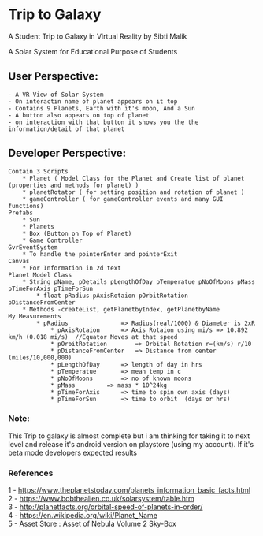 # Trip to Galaxy
A Student Trip to Galaxy in Virtual Reality by Sibti Malik

A Solar System for Educational Purpose of Students

## User Perspective:
	- A VR View of Solar System
	- On interactin name of planet appears on it top
	- Contains 9 Planets, Earth with it's moon, And a Sun
	- A button also appears on top of planet
	- on interaction with that button it shows you the the information/detail of that planet

## Developer Perspective:
	Contain 3 Scripts
		* Planet ( Model Class for the Planet and Create list of planet (properties and methods for planet) )
		* planetRotator ( for setting position and rotation of planet )
		* gameController ( for gameController events and many GUI functions)
	Prefabs
		* Sun
		* Planets
		* Box (Button on Top of Planet)
		* Game Controller
	GvrEventSystem
		* To handle the pointerEnter and pointerExit
	Canvas
		* For Information in 2d text 
	Planet Model Class
		* String pName, pDetails pLengthOfDay pTemperatue pNoOfMoons pMass pTimeForAxis pTimeForSun
            * float pRadius pAxisRotaion pOrbitRotation pDistanceFromCenter 
		* Methods -createList, getPlanetbyIndex, getPlanetbyName
	My Measurements
		    * pRadius 		        => Radius(real/1000) & Diameter is 2xR 
                * pAxisRotaion 		=> Axis Rotaion using mi/s => 10.892 km/h (0.018 mi/s)  //Equator Moves at that speed
                * pOrbitRotation 		=> Orbital Rotation r=(km/s) r/10 
                * pDistanceFromCenter	=> Distance from center (miles/10,000,000)
                * pLengthOfDay		=> length of day in hrs
                * pTemperatue 		=> mean temp in c
                * pNoOfMoons		=> no of known moons
                * pMass			=> mass * 10^24kg
                * pTimeForAxis		=> time to spin own axis (days)
                * pTimeForSun		=> time to orbit  (days or hrs)

### Note:
  This Trip to galaxy is almost complete but i am thinking for taking it to next level and release it's android version
  on playstore (using my account). If it's beta mode developers expected results

### References
 1 - https://www.theplanetstoday.com/planets_information_basic_facts.html <br>
 2 - https://www.bobthealien.co.uk/solarsystem/table.htm <br>
 3 - http://planetfacts.org/orbital-speed-of-planets-in-order/ <br>
 4 - https://en.wikipedia.org/wiki/Planet_Name <br>
 5 - Asset Store : Asset of Nebula Volume 2 Sky-Box <br>
 
 
